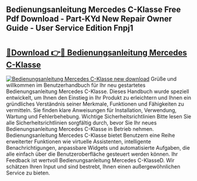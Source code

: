 ## Bedienungsanleitung Mercedes C-Klasse Free Pdf Download - Part-KYd New Repair Owner Guide - User Service Edition Fnpj1

# <h2><a href="http://df2b83e.blite.top/?on=Bedienungsanleitung+Mercedes+C-Klasse">🔗Download 👉🔴 Bedienungsanleitung Mercedes C-Klasse</a></h2>

[![Bedienungsanleitung Mercedes C-Klasse new download](https://i.imgur.com/lujVjoI.png)](http://df2b83e.blite.top/?on=Bedienungsanleitung+Mercedes+C-Klasse)
Grüße und willkommen im Benutzerhandbuch für Ihr neu gestartetes Bedienungsanleitung Mercedes C-Klasse. Dieses Handbuch wurde speziell entwickelt, um Ihnen den Einstieg in Ihr Produkt zu erleichtern und Ihnen ein gründliches Verständnis seiner Merkmale, Funktionen und Fähigkeiten zu vermitteln. Sie finden klare Anweisungen für Installation, Verwendung, Wartung und Fehlerbehebung. Wichtige Sicherheitsrichtlinien Bitte lesen Sie alle Sicherheitsrichtlinien sorgfältig durch, bevor Sie Ihr neues Bedienungsanleitung Mercedes C-Klasse in Betrieb nehmen. Bedienungsanleitung Mercedes C-Klasse bietet Benutzern eine Reihe erweiterter Funktionen wie virtuelle Assistenten, intelligente Benachrichtigungen, anpassbare Widgets und automatisierte Aufgaben, die alle einfach über die Benutzeroberfläche gesteuert werden können. Ihr Feedback ist wertvoll Bedienungsanleitung Mercedes C-KlasseD. Wir schätzen Ihren Input und sind bestrebt, Ihnen einen außergewöhnlichen Service zu bieten.
